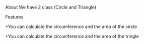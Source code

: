 About
We have 2 class (Circle and Triangle)

Features

+You can calculate the circumference and the area of the circle


+You can calculate the circumference and the area of the tringle
